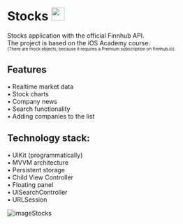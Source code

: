 # Stocks <img src="https://github.com/Harnashevich/Stocks/assets/84876109/6a4fb83d-7dfc-40aa-9ced-d988c3d6ab19" width="30" height="30">

Stocks application with the official Finnhub API. <br />
The project is based on the iOS Academy course. <br />
<sup><sub>(There are mock objects, because it requires a Premium subscription on finnhub.io).</sub></sup>

## Features

• Realtime market data<br />
• Stock charts<br />
• Сompany news<br />
• Search functionality<br />
• Adding companies to the list<br />

## Technology stack:

• UIKit (programmatically)<br />
• MVVM architecture<br />
• Persistent storage<br />
• Child View Controller<br />
• Floating panel<br />
• UISearchController<br />
• URLSession<br />

![imageStocks](https://github.com/Harnashevich/Stocks/assets/84876109/ffbbe111-0719-4934-be85-019d1b1a53f7)
